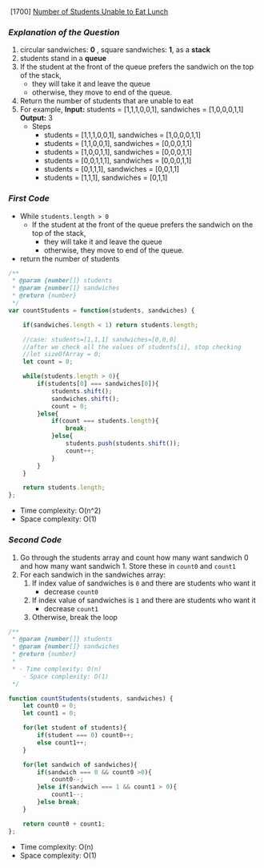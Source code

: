 
 [1700] [Number of Students Unable to Eat Lunch](https://leetcode.com/problems/number-of-students-unable-to-eat-lunch/)

### _Explanation of the Question_

1. circular sandwiches: **0** , square sandwiches: **1**, as a **stack**
2. students stand in a **queue**
3. If the student at the front of the queue prefers the sandwich on the top of the stack, 
	- they will take it and leave the queue
	- otherwise, they move to end of the queue.
4. Return the number of students that are unable to eat
5. For example, 
	**Input:** students = [1,1,1,0,0,1], sandwiches = [1,0,0,0,1,1]
	**Output:** 3
	- Steps
		- students = [1,1,1,0,0,1], sandwiches = [1,0,0,0,1,1]
		- students = [1,1,0,0,1], sandwiches = [0,0,0,1,1]
		- students = [1,0,0,1,1], sandwiches = [0,0,0,1,1]
		- students = [0,0,1,1,1], sandwiches = [0,0,0,1,1]
		- students = [0,1,1,1], sandwiches = [0,0,1,1]
		- students = [1,1,1], sandwiches = [0,1,1]

### _First Code_
 
 - While `students.length > 0`
	 - If the student at the front of the queue prefers the sandwich on the top of the stack, 
		- they will take it and leave the queue
		- otherwise, they move to end of the queue.
- return the number of students

```javascript
/**
 * @param {number[]} students
 * @param {number[]} sandwiches
 * @return {number}
 */
var countStudents = function(students, sandwiches) {

    if(sandwiches.length < 1) return students.length;

    //case: students=[1,1,1] sandwiches=[0,0,0]
    //after we check all the values of students[i], stop checking
    //let sizeOfArray = 0;
    let count = 0;

    while(students.length > 0){
        if(students[0] === sandwiches[0]){
            students.shift();
            sandwiches.shift();
            count = 0;
        }else{
            if(count === students.length){
                break;
            }else{
                students.push(students.shift());
                count++;
            }
        }
    }

    return students.length;
};
```
- Time complexity: O(n^2)
- Space complexity: O(1)
### _Second Code_

1. Go through the students array and count how many want sandwich 0 and how many want sandwich 1. Store these in `count0` and `count1`
 2. For each sandwich in the sandwiches array:
	1. If index value of sandwiches is `0` and  there are students who want it
		- decrease `count0`
	2. If index value of sandwiches is `1` and   there are students who want it
		- decrease `count1`
	3. Otherwise, break the loop

```javascript
/**
 * @param {number[]} students
 * @param {number[]} sandwiches
 * @return {number}
 * 
 * - Time complexity: O(n)
    - Space complexity: O(1)
 */

function countStudents(students, sandwiches) {
    let count0 = 0;
    let count1 = 0;

    for(let student of students){
        if(student === 0) count0++;
        else count1++;
    }

    for(let sandwich of sandwiches){
        if(sandwich === 0 && count0 >0){
            count0--;
        }else if(sandwich === 1 && count1 > 0){
            count1--;
        }else break;
    }

    return count0 + count1;
};
```

- Time complexity: O(n)
- Space complexity: O(1)